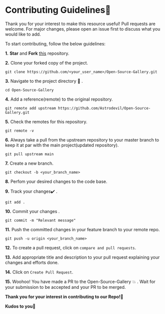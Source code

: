 # Contributing Guidelines📝
Thank you for your interest to make this resource useful! Pull requests are welcome. For major changes, please open an issue first to discuss what you would like to add.


To start contributing, follow the below guidelines: 

**1.**  **Star** and **Fork** [this](https://github.com/Astrodevil/Open-Source-Gallery) repository.

**2.**  Clone your forked copy of the project.

```
git clone https://github.com/<your_user_name>/Open-Source-Gallery.git
```

**3.** Navigate to the project directory :file_folder: .

```
cd Open-Source-Gallery
```

**4.** Add a reference(remote) to the original repository.

```
git remote add upstream https://github.com/Astrodevil/Open-Source-Gallery.git 
```

**5.** Check the remotes for this repository.

```
git remote -v
```

**6.** Always take a pull from the upstream repository to your master branch to keep it at par with the main project(updated repository).

```
git pull upstream main
```

**7.** Create a new branch.

```
git checkout -b <your_branch_name>
```

**8.** Perfom your desired changes to the code base.

**9.** Track your changes:heavy_check_mark: .

```
git add . 
```

**10.** Commit your changes .

```
git commit -m "Relevant message"
```

**11.** Push the committed changes in your feature branch to your remote repo.

```
git push -u origin <your_branch_name>
```

**12.** To create a pull request, click on `compare and pull requests`.

**13.** Add appropriate title and description to your pull request explaining your changes and efforts done.

**14.** Click on `Create Pull Request`.


**15.** Woohoo! You have made a PR to the Open-Source-Gallery :boom: . Wait for your submission to be accepted and your PR to be merged.

**Thank you for your interest in contributing to our Repo!🏼**

**Kudos to you🎈**
